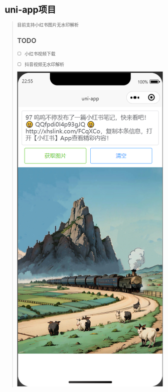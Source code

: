 # uni-app项目
> 目前支持小红书图片无水印解析
> ## TODO
> - [ ] 小红书视频下载
> - [ ] 抖音视频无水印解析
> 
> 
> ![img.png](images/img.png)